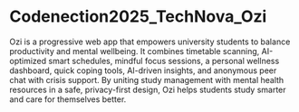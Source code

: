 # Codenection2025_TechNova_Ozi
Ozi is a progressive web app that empowers university students to balance productivity and mental wellbeing. It combines timetable scanning, AI-optimized smart schedules, mindful focus sessions, a personal wellness dashboard, quick coping tools, AI-driven insights, and anonymous peer chat with crisis support. By uniting study management with mental health resources in a safe, privacy-first design, Ozi helps students study smarter and care for themselves better.
